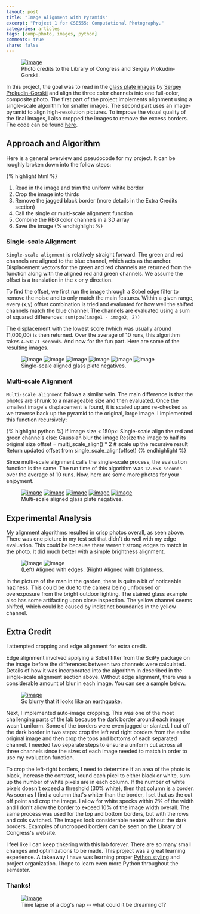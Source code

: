 ```yaml
---
layout: post
title: "Image Alignment with Pyramids"
excerpt: "Project 1 for CSE555: Computational Photography."
categories: articles
tags: [comp-photo, images, python]
comments: true
share: false
---
```


<figure>
    <a href="/images/image_pyramids/00345u_color_2.png" alt="image"><img src="/images/image_pyramids/00345u_color_2_preview.png" alt="image"></a>
    <figcaption>Photo credits to the Library of Congress and Sergey Prokudin-Gorskii.</figcaption>
</figure>

In this project, the goal was to read in the [glass plate images](http://www.loc.gov/pictures/search/?q=Prokudin+negative&sp=2&st=grid) by [Sergey Prokudin-Gorskii](https://en.wikipedia.org/wiki/Sergey_Prokudin-Gorsky) and align the three color channels into one full-color, composite photo. The first part of the project implements alignment using a single-scale algorithm for smaller images. The second part uses an image-pyramid to align high-resolution pictures. To improve the visual quality of the final images, I also cropped the images to remove the excess borders. The code can be found [here](https://github.com/Ahris/Pyramid).

## Approach and Algorithm

Here is a general overview and pseudocode for my project. It can be roughly broken down into the follow steps:

{% highlight html %}
1. Read in the image and trim the uniform white border
2. Crop the image into thirds
3. Remove the jagged black border (more details in the Extra Credits section)
4. Call the single or multi-scale alignment function
5. Combine the RBG color channels in a 3D array
6. Save the image
{% endhighlight %}

### Single-scale Alignment

`Single-scale alignment` is relatively straight forward. The green and red channels are aligned to the blue channel, which acts as the anchor. Displacement vectors for the green and red channels are returned from the function along with the aligned red and green channels. We assume the offset is a translation in the x or y direction.

To find the offset, we first run the image through a Sobel edge filter to remove the noise and to only match the main features. Within a given range, every (x,y) offset combination is tried and evaluated for how well the shifted channels match the blue channel. The channels are evaluated using a sum of squared differences: `sum(pow(image1 - image2, 2))`

The displacement with the lowest score (which was usually around 11,000,00) is then returned. Over the average of 10 runs, this algorithm takes `4.53171 seconds`. And now for the fun part. Here are some of the resulting images.

<figure class="half">
    <img src="/images/image_pyramids/00403v_color.jpg" alt="image">
    <img src="/images/image_pyramids/00402v_color.jpg" alt="image">
    <img src="/images/image_pyramids/00345v_color.jpg" alt="image">
    <img src="/images/image_pyramids/01531v_color.jpg" alt="image">
    <img src="/images/image_pyramids/00212v_color.jpg" alt="image">
    <img src="/images/image_pyramids/00540v_color.jpg" alt="image">
    <figcaption>Single-scale aligned glass plate negatives.</figcaption>
</figure>

### Multi-scale Alignment

`Multi-scale alignment` follows a similar vein. The main difference is that the photos are shrunk to a manageable size and then evaluated. Once the smallest image's displacement is found, it is scaled up and re-checked as we traverse back up the pyramid to the original, large image. I implemented this function recursively:

{% highlight python %}
if image size < 150px:
    Single-scale align the red and green channels
else:
    Gaussian blur the image
    Resize the image to half its original size
    offset = multi_scale_align() * 2 # scale up the recursive result
    Return updated offset from single_scale_align(offset)
{% endhighlight %}

Since multi-scale alignment calls the single-scale process, the evaluation function is the same. The run time of this algorithm was `12.653 seconds` over the average of 10 runs. Now, here are some more photos for your enjoyment.

<figure>
    <a href="/images/image_pyramids/factory_color.png" alt="image"><img src="/images/image_pyramids/factory_color_preview.png" alt="image"></a>
    <a href="/images/image_pyramids/church_color.png" alt="image"><img src="/images/image_pyramids/church_color_preview.png" alt="image"></a>
    <a href="/images/image_pyramids/guy_color.png" alt="image"><img src="/images/image_pyramids/guy_color_preview.png" alt="image"></a>
    <a href="/images/image_pyramids/00211u_color_2.png" alt="image"><img src="/images/image_pyramids/00211u_color_2_preview.png" alt="image"></a>
    <a href="/images/image_pyramids/00093u_color_2.png" alt="image"><img src="/images/image_pyramids/00093u_color_2_preview.png" alt="image"></a>
    <figcaption>Multi-scale aligned glass plate negatives.</figcaption>
</figure>

## Experimental Analysis

My alignment algorithms resulted in crisp photos overall, as seen above. There was one picture in my test set that didn't do well with my edge evaluation. This could be because there weren't strong edges to match in the photo. It did much better with a simple brightness alignment.

<figure class="half">
    <img src="/images/image_pyramids/00800v_color.jpg" alt="image">
    <img src="/images/image_pyramids/00800v_color_2.jpg" alt="image">
    <figcaption>(Left) Aligned with edges. (Right) Aligned with brightness.</figcaption>
</figure>

In the picture of the man in the garden, there is quite a bit of noticeable haziness. This could be due to the camera being unfocused or overexposure from the bright outdoor lighting. The stained glass example also has some artifacting upon close inspection. The yellow channel seems shifted, which could be caused by indistinct boundaries in the yellow channel.

## Extra Credit

I attempted cropping and edge alignment for extra credit.

Edge alignment involved applying a Sobel filter from the SciPy package on the image before the differences between two channels were calculated. Details of how it was incorporated into the algorithm in described in the single-scale alignment section above. Without edge alignment, there was a considerable amount of blur in each image. You can see a sample below.

<figure>
    <a href="/images/image_pyramids/without_edge.jpg" alt="image"><img src="/images/image_pyramids/without_edge_preview.jpg" alt="image"></a>
    <figcaption>So blurry that it looks like an earthquake.</figcaption>
</figure>

Next, I implemented auto-image cropping. This was one of the most challenging parts of the lab because the dark border around each image wasn't uniform. Some of the borders were even jagged or slanted. I cut off the dark border in two steps: crop the left and right borders from the entire original image and then crop the tops and bottoms of each separated channel. I needed two separate steps to ensure a uniform cut across all three channels since the sizes of each image needed to match in order to use my evaluation function.

To crop the left-right borders, I need to determine if an area of the photo is black, increase the contrast, round each pixel to either black or white, sum up the number of white pixels are in each column. If the number of white pixels doesn't exceed a threshold (30% white), then that column is a border. As soon as I find a column that's whiter than the border, I set that as the cut off point and crop the image. I allow for white specks within 2% of the width and I don't allow the border to exceed 10% of the image width overall. The same process was used for the top and bottom borders, but with the rows and cols switched. The images look considerable neater without the dark borders. Examples of uncropped borders can be seen on the Library of Congress's website.

I feel like I can keep tinkering with this lab forever. There are so many small changes and optimizations to be made. This project was a great learning experience. A takeaway I have was learning proper [Python styling](https://google.github.io/styleguide/pyguide.html) and project organization. I hope to learn even more Python throughout the semester.

### Thanks!

<figure>
    <a href="/images/image_pyramids/dog.gif" alt="image"><img src="/images/image_pyramids/dog.gif" alt="image"></a>
    <figcaption>Time lapse of a dog's nap -- what could it be dreaming of?</figcaption>
</figure>